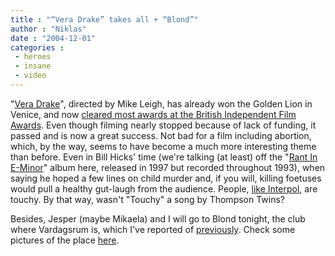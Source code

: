 ```yaml
---
title : "“Vera Drake” takes all + “Blond”"
author : "Niklas"
date : "2004-12-01"
categories : 
 - heroes
 - insane
 - video
---
```


"[Vera Drake](http://www.imdb.com/title/tt0383694)", directed by Mike Leigh, has already won the Golden Lion in Venice, and now [cleared most awards at the British Independent Film Awards](http://www.bifa.org.uk/news_story.php?news=16). Even though filming nearly stopped because of lack of funding, it passed and is now a great success. Not bad for a film including abortion, which, by the way, seems to have become a much more interesting theme than before. Even in Bill Hicks' time (we're talking (at least) off the "[Rant In E-Minor](http://www.allmusic.com/cg/amg.dll?p=amg&sql=10:r09ss38ua3dg)" album here, released in 1997 but recorded throughout 1993), when saying he hoped a few lines on child murder and, if you will, killing foetuses would pull a healthy gut-laugh from the audience. People, [like Interpol](https://niklasblog.com/index.php?p=385), are touchy. By that way, wasn't "Touchy" a song by Thompson Twins?

Besides, Jesper (maybe Mikaela) and I will go to Blond tonight, the club where Vardagsrum is, which I've reported of [previously](https://niklasblog.com/index.php?p=356). Check some pictures of the place [here](http://www.lysypingwin.se/pingwin/gallery_view.php?Gallery=test).
